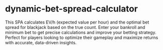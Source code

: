 # dynamic-bet-spread-calculator
This SPA calculates EV/h (expected value per hour) and the optimal bet spread for blackjack based on the true count. Enter your bankroll and minimum bet to get precise calculations and improve your betting strategy. Perfect for players looking to optimize their gameplay and maximize returns with accurate, data-driven insights.
